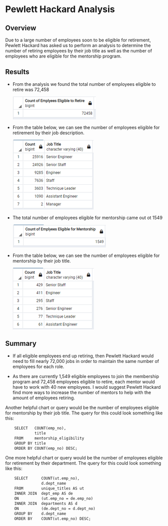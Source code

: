 # Pewlett Hackard Analysis

## Overview

Due to a large number of employees soon to be eligible for retirement, Pewlett Hackard has asked us to perform an analysis to determine the number of retiring employees by their job title as well as the number of employees who are eligible for the mentorship program.

## Results

- From the analysis we found the total number of employees eligible to retire was 72,458

    ![alt text](https://github.com/tmidcalf/Pewlett-Hackard-Analysis/blob/main/Results/count_of_eligible_employees.png?raw=true)

- From the table below, we can see the number of employees eligible for retirement by their job description. 

    ![alt text](https://github.com/tmidcalf/Pewlett-Hackard-Analysis/blob/main/Results/count_of_eligible_employees_by_title.png?raw=true)

- The total number of employees eligible for mentorship came out ot 1549

    ![alt text](https://github.com/tmidcalf/Pewlett-Hackard-Analysis/blob/main/Results/count_of_mentorship_employees.png?raw=true)

- From the table below, we can see the number of employees eligible for mentorship by their job title.
  
    ![alt text](https://github.com/tmidcalf/Pewlett-Hackard-Analysis/blob/main/Results/count_of_mentorship_employees_by_title.png?raw=true)

## Summary

- If all eligible employees end up retiring, then Pewlett Hackard would need to fill nearly 72,000 jobs in order to maintain the same number of employees for each role.

- As there are currently 1,549 eligible employees to join the membership program and 72,458 employees eligible to retire, each mentor would have to work with 40 new employees. I would suggest Pewlett Hackard find more ways to increase the number of mentors to help with the amount of employees retiring. 

Another helpful chart or query would be the number of employees eligible for mentorship by their job title. The query for this could look something like this:

```
    SELECT 	 COUNT(emp_no),
		     title
    FROM 	 mentorship_eligibility
    GROUP BY title
    ORDER BY COUNT(emp_no) DESC;
```

One more helpful chart or query would be the number of employees eligible for retirement by their department. The query for this could look something like this:

```
    SELECT      COUNT(ut.emp_no),
		        d.dept_name
    FROM        unique_titles AS ut
    INNER JOIN  dept_emp AS de
    ON          (ut.emp_no = de.emp_no)
    INNER JOIN  departments AS d
    ON          (de.dept_no = d.dept_no)
    GROUP BY    d.dept_name
    ORDER BY    COUNT(ut.emp_no) DESC;
```


